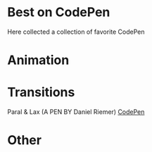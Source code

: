 # Best on CodePen
Here collected a collection of favorite CodePen

# Animation

# Transitions
Paral & Lax (A PEN BY Daniel Riemer) [CodePen](https://codepen.io/zitrusfrisch/pen/bJwhk) 


# Other
